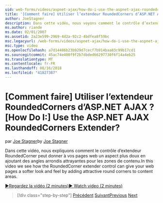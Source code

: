 ```yaml
---
uid: web-forms/videos/aspnet-ajax/how-do-i-use-the-aspnet-ajax-roundedcorners-extender
title: '[Comment faire] Utiliser l’extendeur RoundedCorners d’ASP.NET AJAX ? | Microsoft Docs'
author: JoeStagner
description: Dans cette vidéo, nous voyons comment le contrôle d’extendeur RoundedCorner peut donner vos pages web un aspect plus doux en ajoutant des angles arrondis intéressantes pour la zone de contenu...
ms.author: riande
ms.date: 02/01/2007
ms.assetid: 2a23e599-2969-4d2a-92c2-4bdfea8f59bc
msc.legacyurl: /web-forms/videos/aspnet-ajax/how-do-i-use-the-aspnet-ajax-roundedcorners-extender
msc.type: video
ms.openlocfilehash: a7d14486b23b929d7cecf7b914baa83c99b17cd1
ms.sourcegitcommit: 45ac74e400f9f2b7dbded66297730f6f14a4eb25
ms.translationtype: MT
ms.contentlocale: fr-FR
ms.lasthandoff: 08/16/2018
ms.locfileid: "41827387"
---
```

<a name="how-do-i-use-the-aspnet-ajax-roundedcorners-extender"></a><span data-ttu-id="969f9-104">[Comment faire] Utiliser l’extendeur RoundedCorners d’ASP.NET AJAX ?</span><span class="sxs-lookup"><span data-stu-id="969f9-104">[How Do I:] Use the ASP.NET AJAX RoundedCorners Extender?</span></span>
====================
<span data-ttu-id="969f9-105">par [Joe Stagner](https://github.com/JoeStagner)</span><span class="sxs-lookup"><span data-stu-id="969f9-105">by [Joe Stagner](https://github.com/JoeStagner)</span></span>

<span data-ttu-id="969f9-106">Dans cette vidéo, nous expliquons comment le contrôle d’extendeur RoundedCorner peut donner à vos pages web un aspect plus doux en ajoutant des angles arrondis attrayantes pour les zones de contenu.</span><span class="sxs-lookup"><span data-stu-id="969f9-106">In this video we see how the RoundedCorner extender control can give your web pages a softer look and feel by adding attractive round corners to content areas.</span></span>

[<span data-ttu-id="969f9-107">&#9654;Regardez la vidéo (2 minutes)</span><span class="sxs-lookup"><span data-stu-id="969f9-107">&#9654; Watch video (2 minutes)</span></span>](https://channel9.msdn.com/Blogs/ASP-NET-Site-Videos/how-do-i-use-the-aspnet-ajax-roundedcorners-extender)

> [!div class="step-by-step"]
> <span data-ttu-id="969f9-108">[Précédent](how-do-i-use-an-aspnet-ajax-scriptmanagerproxy.md)
> [Suivant](how-do-i-use-the-aspnet-ajax-timer-control.md)</span><span class="sxs-lookup"><span data-stu-id="969f9-108">[Previous](how-do-i-use-an-aspnet-ajax-scriptmanagerproxy.md)
[Next](how-do-i-use-the-aspnet-ajax-timer-control.md)</span></span>
